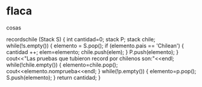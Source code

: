 # flaca
cosas

recordschile (Stack S)
{
	int cantidad=0;
	stack P;
	stack chile;
	while(!s.empty())
	{
		elemento = S.pop();
		if (elemento.pais == 'Chilean')
		{
			cantidad ++;
			elem=elemento;
			chile.push(elem);
		}
		P.push(elemento);
	}
	cout<<"Las pruebas que tubieron record por chilenos son:"<<endl;
	while(!chile.empty())
	{
		elemento=chile.pop();
		cout<<elemento.nomprueba<<endl;
	}
	while(!p.empty())
	{
		elemento=p.pop();
		S.push(elemento);
	}
	return cantidad;
}
